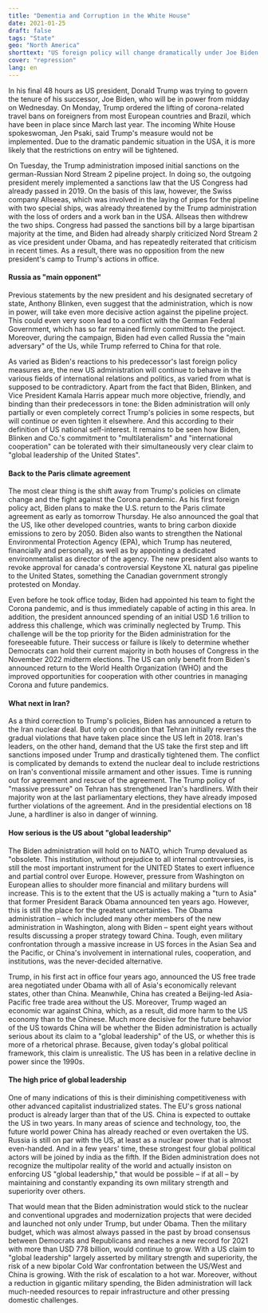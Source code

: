 ```yaml
---
title: "Dementia and Corruption in the White House"
date: 2021-01-25
draft: false
tags: "State"
geo: "North America"
shorttext: "US foreign policy will change dramatically under Joe Biden. But what can we expect from him? Let's ask what will the falcons do?"
cover: "repression"
lang: en
---
```


In his final 48 hours as US president, Donald Trump was trying to govern the tenure of his successor, Joe Biden, who will be in power from midday on Wednesday. On Monday, Trump ordered the lifting of corona-related travel bans on foreigners from most European countries and Brazil, which have been in place since March last year. The incoming White House spokeswoman, Jen Psaki, said Trump's measure would not be implemented. Due to the dramatic pandemic situation in the USA, it is more likely that the restrictions on entry will be tightened.

On Tuesday, the Trump administration imposed initial sanctions on the german-Russian Nord Stream 2 pipeline project. In doing so, the outgoing president merely implemented a sanctions law that the US Congress had already passed in 2019. On the basis of this law, however, the Swiss company Allseeas, which was involved in the laying of pipes for the pipeline with two special ships, was already threatened by the Trump administration with the loss of orders and a work ban in the USA. Allseas then withdrew the two ships. Congress had passed the sanctions bill by a large bipartisan majority at the time, and Biden had already sharply criticized Nord Stream 2 as vice president under Obama, and has repeatedly reiterated that criticism in recent times. As a result, there was no opposition from the new president's camp to Trump's actions in office.

#### Russia as "main opponent"

Previous statements by the new president and his designated secretary of state, Anthony Blinken, even suggest that the administration, which is now in power, will take even more decisive action against the pipeline project. This could even very soon lead to a conflict with the German Federal Government, which has so far remained firmly committed to the project. Moreover, during the campaign, Biden had even called Russia the "main adversary" of the Us, while Trump referred to China for that role.

As varied as Biden's reactions to his predecessor's last foreign policy measures are, the new US administration will continue to behave in the various fields of international relations and politics, as varied from what is supposed to be contradictory. Apart from the fact that Biden, Blinken, and Vice President Kamala Harris appear much more objective, friendly, and binding than their predecessors in tone: the Biden administration will only partially or even completely correct Trump's policies in some respects, but will continue or even tighten it elsewhere. And this according to their definition of US national self-interest. It remains to be seen how Biden, Blinken and Co.'s commitment to "multilateralism" and "international cooperation" can be tolerated with their simultaneously very clear claim to "global leadership of the United States".

#### Back to the Paris climate agreement

The most clear thing is the shift away from Trump's policies on climate change and the fight against the Corona pandemic. As his first foreign policy act, Biden plans to make the U.S. return to the Paris climate agreement as early as tomorrow Thursday. He also announced the goal that the US, like other developed countries, wants to bring carbon dioxide emissions to zero by 2050. Biden also wants to strengthen the National Environmental Protection Agency (EPA), which Trump has neutered, financially and personally, as well as by appointing a dedicated environmentalist as director of the agency. The new president also wants to revoke approval for canada's controversial Keystone XL natural gas pipeline to the United States, something the Canadian government strongly protested on Monday.

Even before he took office today, Biden had appointed his team to fight the Corona pandemic, and is thus immediately capable of acting in this area. In addition, the president announced spending of an initial USD 1.6 trillion to address this challenge, which was criminally neglected by Trump. This challenge will be the top priority for the Biden administration for the foreseeable future. Their success or failure is likely to determine whether Democrats can hold their current majority in both houses of Congress in the November 2022 midterm elections. The US can only benefit from Biden's announced return to the World Health Organization (WHO) and the improved opportunities for cooperation with other countries in managing Corona and future pandemics.

#### What next in Iran?

As a third correction to Trump's policies, Biden has announced a return to the Iran nuclear deal. But only on condition that Tehran initially reverses the gradual violations that have taken place since the US left in 2018. Iran's leaders, on the other hand, demand that the US take the first step and lift sanctions imposed under Trump and drastically tightened them. The conflict is complicated by demands to extend the nuclear deal to include restrictions on Iran's conventional missile armament and other issues. Time is running out for agreement and rescue of the agreement. The Trump policy of "massive pressure" on Tehran has strengthened Iran's hardliners. With their majority won at the last parliamentary elections, they have already imposed further violations of the agreement. And in the presidential elections on 18 June, a hardliner is also in danger of winning.

#### How serious is the US about "global leadership"

The Biden administration will hold on to NATO, which Trump devalued as "obsolete. This institution, without prejudice to all internal controversies, is still the most important instrument for the UNITED States to exert influence and partial control over Europe. However, pressure from Washington on European allies to shoulder more financial and military burdens will increase. This is to the extent that the US is actually making a "turn to Asia" that former President Barack Obama announced ten years ago. However, this is still the place for the greatest uncertainties. The Obama administration – which included many other members of the new administration in Washington, along with Biden – spent eight years without results discussing a proper strategy toward China. Tough, even military confrontation through a massive increase in US forces in the Asian Sea and the Pacific, or China's involvement in international rules, cooperation, and institutions, was the never-decided alternative.

Trump, in his first act in office four years ago, announced the US free trade area negotiated under Obama with all of Asia's economically relevant states, other than China. Meanwhile, China has created a Beijing-led Asia-Pacific free trade area without the US. Moreover, Trump waged an economic war against China, which, as a result, did more harm to the US economy than to the Chinese. Much more decisive for the future behavior of the US towards China will be whether the Biden administration is actually serious about its claim to a "global leadership" of the US, or whether this is more of a rhetorical phrase. Because, given today's global political framework, this claim is unrealistic. The US has been in a relative decline in power since the 1990s.

#### The high price of global leadership

One of many indications of this is their diminishing competitiveness with other advanced capitalist industrialized states. The EU's gross national product is already larger than that of the US. China is expected to outtake the US in two years. In many areas of science and technology, too, the future world power China has already reached or even overtaken the US. Russia is still on par with the US, at least as a nuclear power that is almost even-handed. And in a few years' time, these strongest four global political actors will be joined by india as the fifth. If the Biden administration does not recognize the multipolar reality of the world and actually insiston on enforcing US "global leadership," that would be possible – if at all – by maintaining and constantly expanding its own military strength and superiority over others.

That would mean that the Biden administration would stick to the nuclear and conventional upgrades and modernization projects that were decided and launched not only under Trump, but under Obama. Then the military budget, which was almost always passed in the past by broad consensus between Democrats and Republicans and reaches a new record for 2021 with more than USD 778 billion, would continue to grow. With a US claim to "global leadership" largely asserted by military strength and superiority, the risk of a new bipolar Cold War confrontation between the US/West and China is growing. With the risk of escalation to a hot war. Moreover, without a reduction in gigantic military spending, the Biden administration will lack much-needed resources to repair infrastructure and other pressing domestic challenges.
